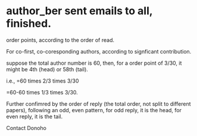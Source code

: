 # author_ber sent emails to all, finished.

order points, according to the order of read.

For co-first, co-coresponding authors, according to signficant contribution.

suppose the total author number is 60, then, for a order point of 3/30, it might be 4th (head) or 58th (tail).

i.e., =60 times 2/3 times 3/30

=60-60 times 1/3 times 3/30.

Further confimred by the order of reply (the total order, not split to different papers), following an odd, even pattern, for odd reply, it is the head, for even reply, it is the tail.

Contact Donoho
